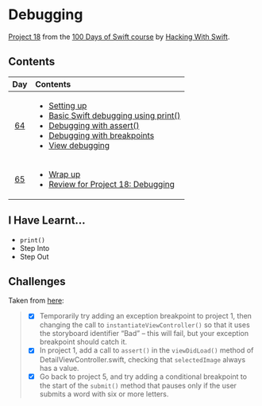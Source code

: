 # Debugging

[Project 18](https://www.hackingwithswift.com/read/18/overview) from the [100 Days of Swift course](https://www.hackingwithswift.com/100) by [Hacking With Swift](https://www.hackingwithswift.com/).

## Contents

|                      Day                      | Contents                                                                                                                                                                                                                                                                                                                                                                                                            |
|:---------------------------------------------:|:--------------------------------------------------------------------------------------------------------------------------------------------------------------------------------------------------------------------------------------------------------------------------------------------------------------------------------------------------------------------------------------------------------------------|
| [64](https://www.hackingwithswift.com/100/64) | <ul><li>[Setting up](https://www.hackingwithswift.com/read/18/1/setting-up)</li><li>[Basic Swift debugging using print()](https://www.hackingwithswift.com/read/18/2)</li><li>[Debugging with assert()](https://www.hackingwithswift.com/read/18/3)</li><li>[Debugging with breakpoints](https://www.hackingwithswift.com/read/18/4)</li><li>[View debugging](https://www.hackingwithswift.com/read/18/5)</li></ul> |
| [65](https://www.hackingwithswift.com/100/65) | <ul><li>[Wrap up](https://www.hackingwithswift.com/read/18/6)</li><li>[Review for Project 18: Debugging](https://www.hackingwithswift.com/review/hws/project-18-debugging)</li></ul>                                                                                                                                                                                                                                |

## I Have Learnt...

- `print()`
- Step Into
- Step Out

## Challenges

Taken from [here](https://www.hackingwithswift.com/read/18/6):

>- [x] Temporarily try adding an exception breakpoint to project 1, then changing the call to `instantiateViewController()` so that it uses the storyboard identifier “Bad” – this will fail, but your exception breakpoint should catch it.
>- [x] In project 1, add a call to `assert()` in the `viewDidLoad()` method of DetailViewController.swift, checking that `selectedImage` always has a value.
>- [x] Go back to project 5, and try adding a conditional breakpoint to the start of the `submit()` method that pauses only if the user submits a word with six or more letters.
